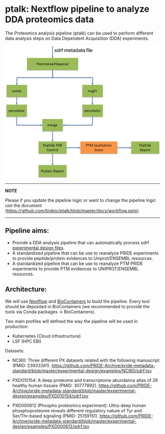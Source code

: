 # ptalk: Nextflow pipeline to analyze DDA proteomics data

The *P*roteomics analysis pipeline (ptalk) can be used to perform different data analysis steps on Data Dependent Acquisition (DDA) experiments.

![](https://github.com/bigbio/ptalk/raw/master/docs/workflow.png)

---
**NOTE**

Please if you update the pipeline logic or want to change the pipeline logic use the document (https://github.com/bigbio/ptalk/blob/master/docs/workflow.pptx).

---

## Pipeline aims:

- Provide a DDA analysis pipeline that can automatically process sdrf [experimental design files](https://github.com/PRIDE-Archive/pride-metadata-standard/).
- A standardized pipeline that can be use to reanalyze PRIDE experiments to provide peptide/protein evidences to Uniprot/ENSEMBL resources.
- A standardized pipeline that can be use to reanalyze PTM PRIDE experiments to provide PTM evidences to UNIPROT/ENSEMBL resources.

## Architecture:

We will use [Nextflow](https://www.nextflow.io/) and [BioContainers](https://biocontainers.pro/) to build the pipeline. Every tool should be deposited in BioContainers (we recommended to provide the tools via Conda packages -> BioContainers).

Two main profiles will defined the way the pipeline will be used in production:

 - Kubernetes (Cloud infrastructure)
 - LSF (HPC EBI)

Datasets:

- NCI60: Three different PX datasets related with the following manuscript (PMID: 23933261). https://github.com/PRIDE-Archive/pride-metadata-standard/blob/master/experimental-design/examples/NCI60/sdrf.tsv

- PXD010154: A deep proteome and transcriptome abundance atlas of 29 healthy human tissues (PMID: 30777892). https://github.com/PRIDE-Archive/pride-metadata-standard/blob/master/experimental-design/examples/PXD010154/sdrf.tsv

- PXD000612 (Phospho proteomics experiment): Ultra-deep human phosphoproteome reveals different regulatory nature of Tyr and Ser/Thr-based signaling (PMID: 25159151). https://github.com/PRIDE-Archive/pride-metadata-standard/blob/master/experimental-design/examples/PXD000612/sdrf.tsv

